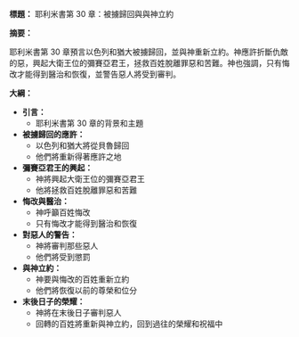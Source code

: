 **標題：** 耶利米書第 30 章：被擄歸回與與神立約

**摘要：**

耶利米書第 30 章預言以色列和猶大被擄歸回，並與神重新立約。神應許折斷仇敵的惡，興起大衛王位的彌賽亞君王，拯救百姓脫離罪惡和苦難。神也強調，只有悔改才能得到醫治和恢復，並警告惡人將受到審判。

**大綱：**

* **引言：**
    * 耶利米書第 30 章的背景和主題
* **被擄歸回的應許：**
    * 以色列和猶大將從貝魯歸回
    * 他們將重新得著應許之地
* **彌賽亞君王的興起：**
    * 神將興起大衛王位的彌賽亞君王
    * 他將拯救百姓脫離罪惡和苦難
* **悔改與醫治：**
    * 神呼籲百姓悔改
    * 只有悔改才能得到醫治和恢復
* **對惡人的警告：**
    * 神將審判那些惡人
    * 他們將受到懲罰
* **與神立約：**
    * 神要與悔改的百姓重新立約
    * 他們將恢復以前的尊榮和位分
* **末後日子的榮耀：**
    * 神將在末後日子審判惡人
    * 回轉的百姓將重新與神立約，回到過往的榮耀和祝福中